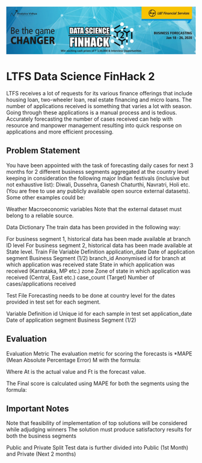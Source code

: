 ![Screenshot](AV_2.jpg)
# LTFS Data Science FinHack 2
LTFS receives a lot of requests for its various finance offerings that include housing loan, two-wheeler loan, real estate financing and micro loans. The number of applications received is something that varies a lot with season. Going through these applications is a manual process and is tedious. Accurately forecasting the number of cases received can help with resource and manpower management resulting into quick response on applications and more efficient processing.

## Problem Statement
You have been appointed with the task of forecasting daily cases for next 3 months for 2 different business segments aggregated at the country level keeping in consideration the following major Indian festivals (inclusive but not exhaustive list): Diwali, Dussehra, Ganesh Chaturthi, Navratri, Holi etc. (You are free to use any publicly available open source external datasets). Some other examples could be:

Weather Macroeconomic variables Note that the external dataset must belong to a reliable source.

Data Dictionary The train data has been provided in the following way:

For business segment 1, historical data has been made available at branch ID level For business segment 2, historical data has been made available at State level.
Train File Variable Definition application_date Date of application segment Business Segment (1/2) branch_id Anonymised id for branch at which application was received state State in which application was received (Karnataka, MP etc.) zone Zone of state in which application was received (Central, East etc.) case_count (Target) Number of cases/applications received

Test File Forecasting needs to be done at country level for the dates provided in test set for each segment.

Variable Definition id Unique id for each sample in test set application_date Date of application segment Business Segment (1/2)

## Evaluation
Evaluation Metric The evaluation metric for scoring the forecasts is *MAPE (Mean Absolute Percentage Error) M with the formula:

Where At is the actual value and Ft is the forecast value.

The Final score is calculated using MAPE for both the segments using the formula:

## Important Notes
Note that feasibility of implementation of top solutions will be considered while adjudging winners The solution must produce satisfactory results for both the business segments

Public and Private Split Test data is further divided into Public (1st Month) and Private (Next 2 months)
